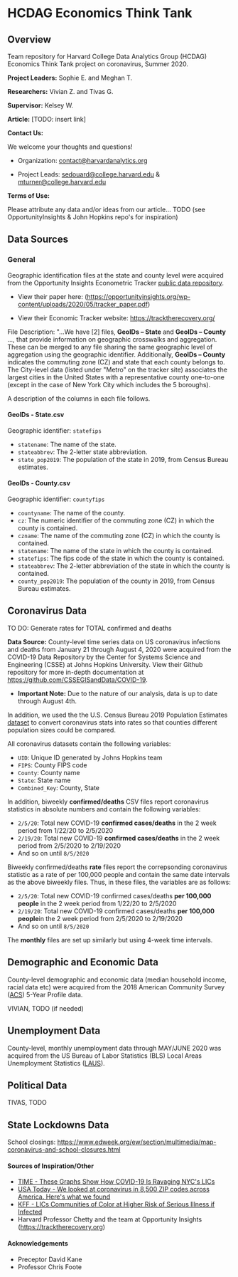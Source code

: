 # HCDAG Economics Think Tank
## Overview
Team repository for Harvard College Data Analytics Group (HCDAG) Economics Think Tank project on coronavirus, Summer 2020.

**Project Leaders:** Sophie E. and Meghan T.

**Researchers:** Vivian Z. and Tivas G.

**Supervisor:** Kelsey W.

**Article:** [TODO: insert link]

**Contact Us:**

We welcome your thoughts and questions!

* Organization: contact@harvardanalytics.org

* Project Leads: sedouard@college.harvard.edu & mturner@college.harvard.edu


**Terms of Use:**

Please attribute any data and/or ideas from our article...
TODO (see OpportunityInsights & John Hopkins repo's for inspiration)

## Data Sources

### General

Geographic identification files at the state and county level were acquired from the Opportunity Insights Econometric Tracker [public data repository](https://github.com/OpportunityInsights/EconomicTracker). 

* View their paper here: (https://opportunityinsights.org/wp-content/uploads/2020/05/tracker_paper.pdf)

* View their Economic Tracker website: https://tracktherecovery.org/


File Description:
"...We have [2] files, **GeoIDs – State** and **GeoIDs – County** ..., that provide information on geographic crosswalks and aggregation. These can be merged to any file sharing the same geographic level of aggregation using the geographic identifier. Additionally, **GeoIDs – County** indicates the commuting zone (CZ) and state that each county belongs to. The City-level data (listed under "Metro" on the tracker site) associates the largest cities in the United States with a representative county one-to-one (except in the case of New York City which includes the 5 boroughs).

A description of the columns in each file follows.

#### GeoIDs - State.csv

Geographic identifier: `statefips`

- `statename`: The name of the state.
- `stateabbrev`: The 2-letter state abbreviation.
- `state_pop2019`: The population of the state in 2019, from Census Bureau estimates.

#### GeoIDs - County.csv

Geographic identifier: `countyfips`

- `countyname`: The name of the county.
- `cz`: The numeric identifier of the commuting zone (CZ) in which the county is contained.
- `czname`: The name of the commuting zone (CZ) in which the county is contained.
- `statename`: The name of the state in which the county is contained.
- `statefips`: The fips code of the state in which the county is contained.
- `stateabbrev`: The 2-letter abbreviation of the state in which the county is contained.
- `county_pop2019`: The population of the county in 2019, from Census Bureau estimates.


## Coronavirus Data

TO DO: Generate rates for TOTAL confirmed and deaths

**Data Source:** County-level time series data on US coronavirus infections and deaths from January 21 through August 4, 2020 were acquired from the COVID-19 Data Repository by the Center for Systems Science and Engineering (CSSE) at Johns Hopkins University. View their Github repository for more in-depth documentation at https://github.com/CSSEGISandData/COVID-19. 

* **Important Note:** Due to the nature of our analysis, data is up to date through August 4th.

In addition, we used the the U.S. Census Bureau 2019 Population Estimates [dataset](https://www.census.gov/data/datasets/time-series/demo/popest/2010s-counties-total.html) to convert coronavirus stats into rates so that counties different population sizes could be compared.

All coronavirus datasets contain the following variables:
* `UID`: Unique ID generated by Johns Hopkins team
* `FIPS`: County FIPS code
* `County`: County name
* `State`: State name
* `Combined_Key`: County, State

In addition, biweekly **confirmed/deaths** CSV files report coronavirus statistics in absolute numbers and contain the following variables:
* `2/5/20`: Total new COVID-19 **confirmed cases/deaths** in the 2 week period from 1/22/20 to 2/5/2020
* `2/19/20`: Total new COVID-19 **confirmed cases/deaths** in the 2 week period from 2/5/2020 to 2/19/2020
* And so on until `8/5/2020`

Biweekly confirmed/deaths **rate** files report the correpsonding coronavirus statistic as a rate of per 100,000 people and contain the same date intervals as the above biweekly files. Thus, in these files, the variables are as follows:
* `2/5/20`: Total new COVID-19 confirmed cases/deaths **per 100,000 people** in the 2 week period from 1/22/20 to 2/5/2020
* `2/19/20`: Total new COVID-19 confirmed cases/deaths **per 100,000 people**in the 2 week period from 2/5/2020 to 2/19/2020
* And so on until `8/5/2020`


The **monthly** files are set up similarly but using 4-week time intervals.

## Demographic and Economic Data

County-level demographic and economic data (median household income, racial data etc) were acquired from the 2018 American Community Survey ([ACS](https://www.census.gov/programs-surveys/acs)) 5-Year Profile data.

VIVIAN, TODO (if needed)

## Unemployment Data

County-level, monthly unemployment data through MAY/JUNE 2020 was acquired from the US Bureau of Labor Statistics (BLS) Local Areas Unemployment Statistics ([LAUS](https://www.bls.gov/lau/#news)). 

## Political Data
TIVAS, TODO

## State Lockdowns Data

School closings: https://www.edweek.org/ew/section/multimedia/map-coronavirus-and-school-closures.html


#### Sources of Inspiration/Other
* [TIME - These Graphs Show How COVID-19 Is Ravaging NYC's LICs](https://time.com/5821212/coronavirus-low-income-communities/)
* [USA Today - We looked at coronavirus in 8,500 ZIP codes across America. Here's what we found](https://www.usatoday.com/in-depth/graphics/2020/06/30/maps-covid-19-rich-and-poor-neighborhoods-show-big-disparities/3257615001/)
* [KFF - LICs Communities of Color at Higher Risk of Serious Illness if Infected](https://www.kff.org/coronavirus-covid-19/issue-brief/low-income-and-communities-of-color-at-higher-risk-of-serious-illness-if-infected-with-coronavirus/)
* Harvard Professor Chetty and the team at Opportunity Insights (https://tracktherecovery.org)

#### Acknowledgements
* Preceptor David Kane
* Professor Chris Foote


